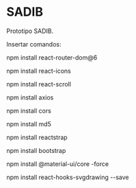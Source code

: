 # SADIB
Prototipo SADIB.

Insertar comandos:

npm install react-router-dom@6

npm install react-icons 

npm install react-scroll

npm install axios

npm install cors

npm install md5

npm install reactstrap

npm install bootstrap

npm install @material-ui/core -force

npm install react-hooks-svgdrawing --save
